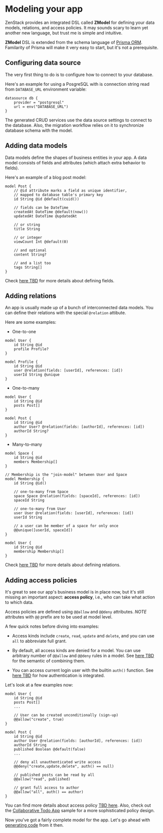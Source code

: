 # Modeling your app

ZenStack provides an integrated DSL called **ZModel** for defining your data models, relations, and access policies. It may sounds scary to learn yet another new language, but trust me is simple and intuitive.

**ZModel** DSL is extended from the schema language of [Prisma ORM](https://www.prisma.io/docs/concepts/components/prisma-schema). Familarity of Prisma will make it very easy to start, but it's not a prerequisite.

## Configuring data source

The very first thing to do is to configure how to connect to your database.

Here's an example for using a PosgreSQL with is connection string read from `DATABASE_URL` environment variable:

```prisma
datasource db {
    provider = "postgresql"
    url = env("DATABASE_URL")
}
```

The generated CRUD services use the data source settings to connect to the database. Also, the migration workflow relies on it to synchronize database schema with the model.

## Adding data models

Data models define the shapes of business entities in your app. A data model consists of fields and attributes (which attach extra behavior to fields).

Here's an example of a blog post model:

```prisma
model Post {
    // @id attribute marks a field as unique identifier,
    // mapped to database table's primary key
    id String @id @default(cuid())

    // fields can be DateTime
    createdAt DateTime @default(now())
    updatedAt DateTime @updatedAt

    // or string
    title String

    // or integer
    viewCount Int @default(0)

    // and optional
    content String?

    // and a list too
    tags String[]
}
```

Check [here TBD](zmodel-references#Fields) for more details about defining fields.

## Adding relations

An app is usually made up of a bunch of interconnected data models. You can define their relations with the special `@relation` attibute.

Here are some examples:

-   One-to-one

```prisma
model User {
    id String @id
    profile Profile?
}

model Profile {
    id String @id
    user @relation(fields: [userId], references: [id])
    userId String @unique
}
```

-   One-to-many

```prisma
model User {
    id String @id
    posts Post[]
}

model Post {
    id String @id
    author User? @relation(fields: [authorId], references: [id])
    authorId String?
}
```

-   Many-to-many

```prisma
model Space {
    id String @id
    members Membership[]
}

// Membership is the "join-model" between User and Space
model Membership {
    id String @id()

    // one-to-many from Space
    space Space @relation(fields: [spaceId], references: [id])
    spaceId String

    // one-to-many from User
    user User @relation(fields: [userId], references: [id])
    userId String

    // a user can be member of a space for only once
    @@unique([userId, spaceId])
}

model User {
    id String @id
    membership Membership[]
}
```

Check [here TBD](zmodel-references#Relations) for more details about defining relations.

## Adding access policies

It's great to see our app's business model is in place now, but it's still missing an important aspect: **access policy**, i.e., who can take what action to which data.

Access policies are defined using `@@allow` and `@@deny` attributes. _NOTE_ attributes with `@@` prefix are to be used at model level.

A few quick notes before diving into examples:

-   Access kinds include `create`, `read`, `update` and `delete`, and you can use `all` to abbreviate full grant.

-   By default, all access kinds are denied for a model. You can use arbitrary number of `@@allow` and `@@deny` rules in a model. See [here TBD]() for the semantic of combining them.

-   You can access current login user with the builtin `auth()` function. See [here TBD]() for how authentication is integrated.

Let's look at a few examples now:

```prisma
model User {
    id String @id
    posts Post[]
    ...

    // User can be created unconditionally (sign-up)
    @@allow("create", true)
}

model Post {
    id String @id
    author User @relation(fields: [authorId], references: [id])
    authorId String
    published Boolean @default(false)
    ...

    // deny all unauthenticated write access
    @@deny("create,update,delete", auth() == null)

    // published posts can be read by all
    @@allow("read", published)

    // grant full access to author
    @@allow("all", auth() == author)
}
```

You can find more details about access policy [TBD here](). Also, check out the [Collaborative Todo App](https://github.com/zenstackhq/todo-demo-sqlite) sample for a more sophisticated policy design.

Now you've got a fairly complete model for the app. Let's go ahead with [generating code](code-generation.md) from it then.
